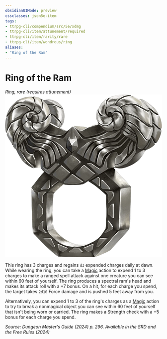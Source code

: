 ```yaml
---
obsidianUIMode: preview
cssclasses: json5e-item
tags:
- ttrpg-cli/compendium/src/5e/xdmg
- ttrpg-cli/item/attunement/required
- ttrpg-cli/item/rarity/rare
- ttrpg-cli/item/wondrous/ring
aliases: 
- "Ring of the Ram"
---
```

# Ring of the Ram
*Ring, rare (requires attunement)*  
![](Інструменти%20ДМ/CLI/items/img/ring-of-the-ram.webp#right)


This ring has 3 charges and regains `d3` expended charges daily at dawn. While wearing the ring, you can take a [Magic](Інструменти%20ДМ/CLI/rules/actions.md#Magic) action to expend 1 to 3 charges to make a ranged spell attack against one creature you can see within 60 feet of yourself. The ring produces a spectral ram's head and makes its attack roll with a +7 bonus. On a hit, for each charge you spend, the target takes `2d10` Force damage and is pushed 5 feet away from you.

Alternatively, you can expend 1 to 3 of the ring's charges as a [Magic](Інструменти%20ДМ/CLI/rules/actions.md#Magic) action to try to break a nonmagical object you can see within 60 feet of yourself that isn't being worn or carried. The ring makes a Strength check with a +5 bonus for each charge you spend.

*Source: Dungeon Master's Guide (2024) p. 296. Available in the <span title='Systems Reference Document (5.2)'>SRD</span> and the Free Rules (2024)*